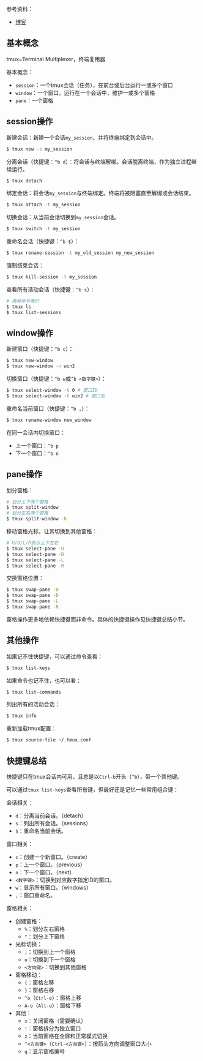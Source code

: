 
参考资料：
- [博客](https://blog.csdn.net/CSSDCC/article/details/121231906)

## 基本概念

tmux=Terminal Multiplexer，终端复用器

基本概念：
- `session`：一个tmux会话（任务），在前台或后台运行一或多个窗口
- `window`：一个窗口，运行在一个会话中，维护一或多个窗格
- `pane`：一个窗格

## session操作

新建会话：新建一个会话`my_session`，并将终端绑定到会话中。

```bash
$ tmux new -s my_session
```

分离会话（快捷键：`^b d`）：将会话与终端解绑。会话脱离终端，作为独立进程继续运行。

```bash
$ tmux detach
```

绑定会话：将会话`my_session`与终端绑定。终端将被阻塞直至解绑或会话结束。

```bash
$ tmux attach -t my_session
```

切换会话：从当前会话切换到`my_session`会话。

```bash
$ tmux switch -t my_session
```

重命名会话（快捷键：`^b $`）：

```bash
$ tmux rename-session -t my_old_session my_new_session
```

强制结束会话：

```bash
$ tmux kill-session -t my_session
```

查看所有活动会话（快捷键：`^b s`）：

```bash
# 两种命令等价
$ tmux ls
$ tmux list-sessions
```

## window操作

新建窗口（快捷键：`^b c`）：

```bash
$ tmux new-window
$ tmux new-window -n win2
```

切换窗口（快捷键：`^b w`或`^b <数字键>`）：

```bash
$ tmux select-window -t 0 # 窗口ID
$ tmux select-window -t win2 # 窗口名
```

重命名当前窗口（快捷键：`^b ,`）：

```bash
$ tmux rename-window new_window
```

在同一会话内切换窗口：
- 上一个窗口：`^b p`
- 下一个窗口：`^b n`

## pane操作

划分窗格：

```bash
# 划分上下两个窗格
$ tmux split-window
# 划分左右两个窗格
$ tmux split-window -h
```

移动窗格光标，让其切换到其他窗格：

```bash
# U/D/L/R表示上下左右
$ tmux select-pane -U
$ tmux select-pane -D
$ tmux select-pane -L
$ tmux select-pane -R
```

交换窗格位置：

```bash
$ tmux swap-pane -U
$ tmux swap-pane -D
$ tmux swap-pane -L
$ tmux swap-pane -R
```

窗格操作更多地依赖快捷键而非命令。具体的快捷键操作见快捷键总结小节。

## 其他操作

如果记不住快捷键，可以通过命令查看：

```bash
$ tmux list-keys
```

如果命令也记不住，也可以看：

```bash
$ tmux list-commands
```

列出所有的活动会话：

```bash
$ tmux info
```

重新加载tmux配置：

```bash
$ tmux source-file ~/.tmux.conf
```

## 快捷键总结

快捷键只在tmux会话内可用，且总是以`Ctrl-b`开头（`^b`），带一个其他键。

可以通过`tmux list-keys`查看所有键，但最好还是记忆一些常用组合键：

会话相关：
- `d`：分离当前会话。（detach）
- `s`：列出所有会话。（sessions）
- `$`：重命名当前会话。

窗口相关：
- `c`：创建一个新窗口。（create）
- `p`：上一个窗口。（previous）
- `n`：下一个窗口。（next）
- `<数字键>`：切换到对应数字指定ID的窗口。
- `w`：显示所有窗口。（windows）
- `,`：窗口重命名。

窗格相关：
- 创建窗格：
	- `%`：划分左右窗格
	- `"`：划分上下窗格
- 光标切换：
	- `;`：切换到上一个窗格
	- `o`：切换到下一个窗格
	- `<方向键>`：切换到其他窗格
- 窗格移动：
	- `{`：窗格左移
	- `}`：窗格右移
	- `^o`（`Ctrl-o`）：窗格上移
	- `A-o`（`Alt-o`）：窗格下移
- 其他：
	- `x`：关闭窗格（需要确认）
	- `!`：窗格拆分为独立窗口
	- `z`：当前窗格在全屏和正常模式切换
	- `^<方向键>`（`Ctrl-<方向键>`）：按箭头方向调整窗口大小
	- `q`：显示窗格编号
